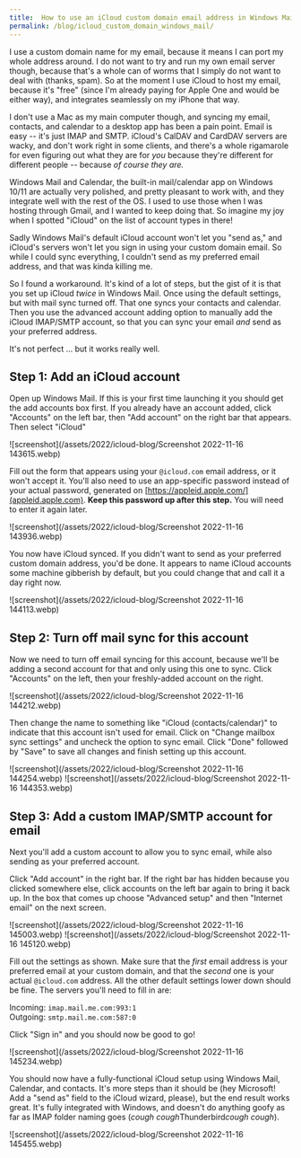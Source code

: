 ```yaml
---
title:  How to use an iCloud custom domain email address in Windows Mail
permalink: /blog/icloud_custom_domain_windows_mail/
---
```

I use a custom domain name for my email, because it means I can port my whole address around. I do not want to try and run my own email server though, because that's a whole can of worms that I simply do not want to deal with (thanks, spam). So at the moment I use iCloud to host my email, because it's "free" (since I'm already paying for Apple One and would be either way), and integrates seamlessly on my iPhone that way.

I don't use a Mac as my main computer though, and syncing my email, contacts, and calendar to a desktop app has been a pain point. Email is easy -- it's just IMAP and SMTP. iCloud's CalDAV and CardDAV servers are wacky, and don't work right in some clients, and there's a whole rigamarole for even figuring out what they are for *you* because they're different for different people -- because *of course they are.*

Windows Mail and Calendar, the built-in mail/calendar app on Windows 10/11 are actually very polished, and pretty pleasant to work with, and they integrate well with the rest of the OS. I used to use those when I was hosting through Gmail, and I wanted to keep doing that. So imagine my joy when I spotted "iCloud" on the list of account types in there!

Sadly Windows Mail's default iCloud account won't let you "send as," and iCloud's servers won't let you sign in using your custom domain email. So while I could sync everything, I couldn't send as my preferred email address, and that was kinda killing me.

So I found a workaround. It's kind of a lot of steps, but the gist of it is that you set up iCloud *twice* in Windows Mail. Once using the default settings, but with mail sync turned off. That one syncs your contacts and calendar. Then you use the advanced account adding option to manually add the iCloud IMAP/SMTP account, so that you can sync your email *and* send as your preferred address.

It's not perfect ... but it works really well.

## Step 1: Add an iCloud account

Open up Windows Mail. If this is your first time launching it you should get the add accounts box first. If you already have an account added, click "Accounts" on the left bar, then "Add account" on the right bar that appears. Then select "iCloud"

![screenshot](/assets/2022/icloud-blog/Screenshot 2022-11-16 143615.webp)

Fill out the form that appears using your `@icloud.com` email address, or it won't accept it. You'll also need to use an app-specific password instead of your actual password, generated on [https://appleid.apple.com/](appleid.apple.com). **Keep this password up after this step.** You will need to enter it again later.

![screenshot](/assets/2022/icloud-blog/Screenshot 2022-11-16 143936.webp)

You now have iCloud synced. If you didn't want to send as your preferred custom domain address, you'd be done. It appears to name iCloud accounts some machine gibberish by default, but you could change that and call it a day right now.

![screenshot](/assets/2022/icloud-blog/Screenshot 2022-11-16 144113.webp)

## Step 2: Turn off mail sync for this account

Now we need to turn off email syncing for this account, because we'll be adding a second account for that and only using this one to sync. Click "Accounts" on the left, then your freshly-added account on the right.

![screenshot](/assets/2022/icloud-blog/Screenshot 2022-11-16 144212.webp)

Then change the name to something like "iCloud (contacts/calendar)" to indicate that this account isn't used for email. Click on "Change mailbox sync settings" and uncheck the option to sync email. Click "Done" followed by "Save" to save all changes and finish setting up this account.

![screenshot](/assets/2022/icloud-blog/Screenshot 2022-11-16 144254.webp)
![screenshot](/assets/2022/icloud-blog/Screenshot 2022-11-16 144353.webp)

## Step 3: Add a custom IMAP/SMTP account for email

Next you'll add a custom account to allow you to sync email, while also sending as your preferred account.

Click "Add account" in the right bar. If the right bar has hidden because you clicked somewhere else, click accounts on the left bar again to bring it back up. In the box that comes up choose "Advanced setup" and then "Internet email" on the next screen.

![screenshot](/assets/2022/icloud-blog/Screenshot 2022-11-16 145003.webp)
![screenshot](/assets/2022/icloud-blog/Screenshot 2022-11-16 145120.webp)

Fill out the settings as shown. Make sure that the *first* email address is your preferred email at your custom domain, and that the *second* one is your actual `@icloud.com` address. All the other default settings lower down should be fine. The servers you'll need to fill in are:

Incoming:  `imap.mail.me.com:993:1`  
Outgoing:  `smtp.mail.me.com:587:0`

Click "Sign in" and you should now be good to go!

![screenshot](/assets/2022/icloud-blog/Screenshot 2022-11-16 145234.webp)

You should now have a fully-functional iCloud setup using Windows Mail, Calendar, and contacts. It's more steps than it should be (hey Microsoft! Add a "send as" field to the iCloud wizard, please), but the end result works great. It's fully integrated with Windows, and doesn't do anything goofy as far as IMAP folder naming goes (*cough cough*Thunderbird*cough cough*).

![screenshot](/assets/2022/icloud-blog/Screenshot 2022-11-16 145455.webp)
